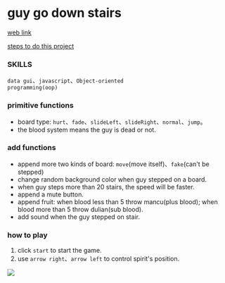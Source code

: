 # guy go down stairs
[web link](https://jane0819tw.github.io/downStair/dist/.)

[steps to do this project](https://hackmd.io/OYL2YiMOQsOTmdALVhIh5g?view#%E5%B0%8F%E6%9C%8B%E5%8F%8B%E4%B8%8B%E6%A8%93%E6%A2%AF)

### SKILLS
<code>data gui</code>、<code>javascript</code>、<code>Object-oriented programming(oop)</code>
### primitive functions
* board type: <code>hurt</code>、<code>fade</code>、<code>slideLeft</code>、<code>slideRight</code>、<code>normal</code>、<code>jump</code>。
* the blood system means the guy is dead or not. 
### add functions
* append more two kinds of board: <code>move</code>(move itself)、<code>fake</code>(can't be stepped)
* change random background color when guy stepped on a board. 
* when guy steps more than 20 stairs, the speed will be faster.
* append a mute button. 
* append fruit: when blood less than 5 throw mancu(plus blood); when blood more than 5 throw dulian(sub blood).
* add sound when the guy stepped on stair. 
### how to play
1. click <code>start</code> to start the game. 
2. use <code>arrow right</code>、<code>arrow left</code> to control spirit's position. 

![](https://i.imgur.com/VRo7lZD.png)

 
